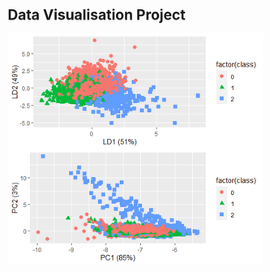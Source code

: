 # Data Visualisation Project

![Alt text](https://github.com/Leszczon/projekt-wizualizacja/blob/master/Ilustracje/PCAvsLDA.png "PCA vs LDA")
